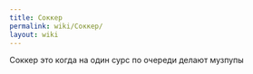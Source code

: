 ```yaml
---
title: Соккер
permalink: wiki/Соккер/
layout: wiki
---
```


Соккер это когда на один сурс по очереди делают музпупы
